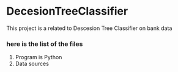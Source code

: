 # DecesionTreeClassifier
This project is a related to Descesion Tree Classifier on bank data


### here is the list of the files
1. Program is Python
2. Data sources
